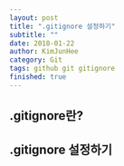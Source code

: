 ```yaml
---
layout: post
title: ".gitignore 설정하기"
subtitle: ""
date: 2018-01-22
author: KimJunHee
category: Git
tags: github git gitignore
finished: true
---
```


> 

## .gitignore란?

## .gitignore 설정하기

